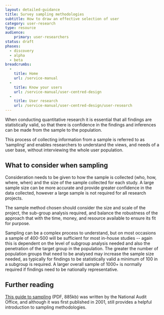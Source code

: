 ```yaml
---
layout: detailed-guidance
title: Survey sampling methodologies
subtitle: How to draw an effective selection of user
category: user-research
type: resource
audience:
    primary: user-researchers
status: draft
phases:
  - discovery
  - alpha
  - beta
breadcrumbs:
  -
    title: Home
    url: /service-manual
  -
    title: Know your users
    url: /service-manual/user-centred-design
  -
    title: User research
    url: /service-manual/user-centred-design/user-research
---
```


When conducting quantitative research it is essential that all findings are statistically valid, so that there is confidence in the findings and inferences can be made from the sample to the population.

This process of collecting information from a sample is referred to as ‘sampling’ and enables researchers to understand the views, and needs of a user base, without interviewing the whole user population.

## What to consider when sampling

Consideration needs to be given to how the sample is collected (who, how, where, when) and the size of the sample collected for each study. A large sample size can be more accurate and provide greater confidence in the data collected, however a large sample is not required for all research projects.

The sample method chosen should consider the size and scale of the project, the sub-group analysis required, and balance the robustness of the approach that with the time, money, and resource available to ensure its fit for purpose.

Sampling can be a complex process to understand, but on most occasions a sample of 400-500 will be sufficient for most in-house studies -- again this is dependent on the level of subgroup analysis needed and also the penetration of the target group in the population. The greater the number of population groups that need to be analysed may increase the sample size needed, as typically for findings to be statistically valid a minimum of 100 in a subgroup is required. A larger overall sample of 1000+ is normally required if findings need to be nationally representative.

## Further reading

[This guide to sampling](http://www.nao.org.uk/wp-content/uploads/2001/06/SamplingGuide.pdf) (PDF, 885kb) was written by the National Audit Office, and although it was first published in 2001, still provides a helpful introduction to sampling methodologies.
